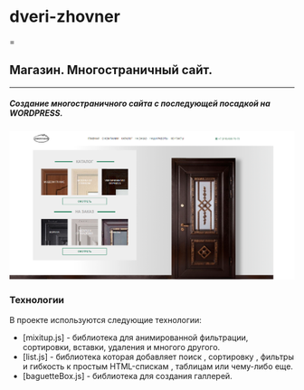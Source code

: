 # dveri-zhovner
=
## Магазин. Многостраничный сайт.
***
##### Создание многостраничного сайта с последующей посадкой на WORDPRESS.



[![N|Solid](https://github.com/Petr791/dveri-zhovner/blob/main/Screenshot_2.png)](https://petr791.github.io/dveri-zhovner/)





### Технологии

В проекте используются следующие технологии:

- [mixitup.js] - библиотека для анимированной фильтрации, сортировки, вставки, удаления и многого другого.
- [list.js] - библиотека которая добавляет поиск , сортировку , фильтры и гибкость к простым HTML-спискам , таблицам или чему-либо еще.
- [baguetteBox.js] - библиотека для создания галлерей.
